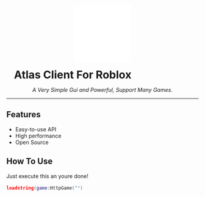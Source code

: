 <p align="center">
  <img src="README/AtlasText.png" alt="Atlas Client" width="150" />
  <h1 align="center" style="display:inline; margin-left: 20px;">Atlas Client For Roblox</h1>
</p>

<p align="center">
  <i>A Very Simple Gui and Powerful, Support Many Games.</i>
</p>

---

## Features

- Easy-to-use API
- High performance
- Open Source

## How To Use

Just execute this an youre done!
```lua
loadstring(game:HttpGame("")
